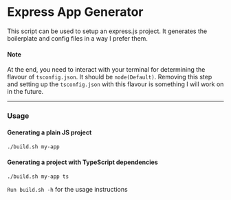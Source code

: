 # Express App Generator

This script can be used to setup an express.js project.
It generates the boilerplate and config files in a way I prefer them.

#### Note
At the end, you need to interact with your terminal for determining the flavour of `tsconfig.json`.
It should be `node(Default)`.
Removing this step and setting up the `tsconfig.json` with this flavour is something I will work on in the future.

---

### Usage

#### Generating a plain JS project
```
./build.sh my-app
```

#### Generating a project with TypeScript dependencies
```
./build.sh my-app ts
```

`Run build.sh -h` for the usage instructions